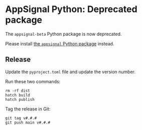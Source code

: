 # AppSignal Python: Deprecated package

The `appsignal-beta` Python package is now deprecated.

Please install [the `appsignal` Python package](https://pypi.org/project/appsignal/) instead.

## Release

Update the `pyproject.toml` file and update the version number.

Run these two commands:

```
rm -rf dist
hatch build
hatch publish
```

Tag the release in Git:

```
git tag v#.#.#
git push main v#.#.#
```
